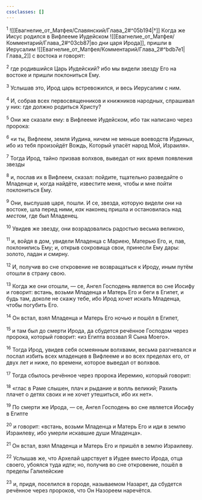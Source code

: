 ```yaml
---
cssclasses: []
---
```

<sup>1</sup> ![[Евагнелие_от_Матфея/Славянский/Глава_2#^05b194|†]]
Когда же Иисус родился в Вифлееме Иудейском ![[Евагнелие_от_Матфея/Комментарий/Глава_2#^03cb87|во дни царя Ирода]], пришли в Иерусалим ![[Евагнелие_от_Матфея/Комментарий/Глава_2#^bdb7e1|Глава_2]] с востока и говорят:

<sup>2</sup> где родившийся Царь Иудейский? ибо мы видели звезду Его на востоке и пришли поклониться Ему.

<sup>3</sup> Услышав это, Ирод царь встревожился, и весь Иерусалим с ним.

<sup>4</sup> И, собрав всех первосвященников и книжников народных, спрашивал у них: где должно родиться Христу?

<sup>5</sup> Они же сказали ему: в Вифлееме Иудейском, ибо так написано через пророка:

<sup>6</sup> «и ты, Вифлеем, земля Иудина, ничем не меньше воеводств Иудиных, ибо из тебя произойдёт Вождь, Который упасёт народ Мой, Израиля».

<sup>7</sup> Тогда Ирод, тайно призвав волхвов, выведал от них время появления звезды

<sup>8</sup> и, послав их в Вифлеем, сказал: пойдите, тщательно разведайте о Младенце и, когда найдёте, известите меня, чтобы и мне пойти поклониться Ему.

<sup>9</sup> Они, выслушав царя, пошли. И се, звезда, которую видели они на востоке, шла перед ними, *как* наконец пришла и остановилась над *местом*, где был Младенец.

<sup>10</sup> Увидев же звезду, они возрадовались радостью весьма великою,

<sup>11</sup> и, войдя в дом, увидели Младенца с Мариею, Матерью Его, и, пав, поклонились Ему; и, открыв сокровища свои, принесли Ему дары: золото, ладан и смирну.

<sup>12</sup> И, получив во сне откровение не возвращаться к Ироду, иным путём отошли в страну свою.

<sup>13</sup> Когда же они отошли, — се, Ангел Господень является во сне Иосифу и говорит: встань, возьми Младенца и Матерь Его и беги в Египет, и будь там, доколе не скажу тебе, ибо Ирод хочет искать Младенца, чтобы погубить Его.

<sup>14</sup> Он встал, взял Младенца и Матерь Его ночью и пошёл в Египет,

<sup>15</sup> и там был до смерти Ирода, да сбудется речённое Господом через пророка, который говорит: «из Египта воззвал Я Сына Моего».

<sup>16</sup> Тогда Ирод, увидев себя осмеянным волхвами, весьма разгневался и послал избить всех младенцев в Вифлееме и во всех пределах его, от двух лет и ниже, по времени, которое выведал от волхвов.

<sup>17</sup> Тогда сбылось речённое через пророка Иеремию, который говорит:

<sup>18</sup> «глас в Раме слышен, плач и рыдание и вопль великий; Рахиль плачет о детях своих и не хочет утешиться, ибо их нет».

<sup>19</sup> По смерти же Ирода, — се, Ангел Господень во сне является Иосифу в Египте

<sup>20</sup> и говорит: «встань, возьми Младенца и Матерь Его и иди в землю Израилеву, ибо умерли искавшие души Младенца».

<sup>21</sup> Он встал, взял Младенца и Матерь Его и пришёл в землю Израилеву.

<sup>22</sup> Услышав же, что Архелай царствует в Иудее вместо Ирода, отца своего, убоялся туда идти; но, получив во сне откровение, пошёл в пределы Галилейские

<sup>23</sup> и, придя, поселился в городе, называемом Назарет, да сбудется речённое через пророков, что Он Назореем наречётся.